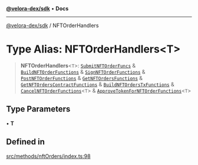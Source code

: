 [**@velora-dex/sdk**](../README.md) • **Docs**

***

[@velora-dex/sdk](../globals.md) / NFTOrderHandlers

# Type Alias: NFTOrderHandlers\<T\>

> **NFTOrderHandlers**\<`T`\>: [`SubmitNFTOrderFuncs`](SubmitNFTOrderFuncs.md) & [`BuildNFTOrderFunctions`](BuildNFTOrderFunctions.md) & [`SignNFTOrderFunctions`](SignNFTOrderFunctions.md) & [`PostNFTOrderFunctions`](PostNFTOrderFunctions.md) & [`GetNFTOrdersFunctions`](GetNFTOrdersFunctions.md) & [`GetNFTOrdersContractFunctions`](GetNFTOrdersContractFunctions.md) & [`BuildNFTOrdersTxFunctions`](BuildNFTOrdersTxFunctions.md) & [`CancelNFTOrderFunctions`](CancelNFTOrderFunctions.md)\<`T`\> & [`ApproveTokenForNFTOrderFunctions`](ApproveTokenForNFTOrderFunctions.md)\<`T`\>

## Type Parameters

• **T**

## Defined in

[src/methods/nftOrders/index.ts:98](https://github.com/VeloraDEX/sdk/blob/feat/extend_delta_orders_filtering/src/methods/nftOrders/index.ts#L98)
